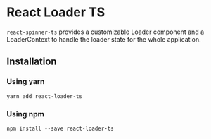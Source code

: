 # React Loader TS

`react-spinner-ts` provides a customizable Loader component and a LoaderContext to handle the loader state for the whole application.

## Installation

### Using yarn

```yarn add react-loader-ts```

### Using npm

```npm install --save react-loader-ts```
